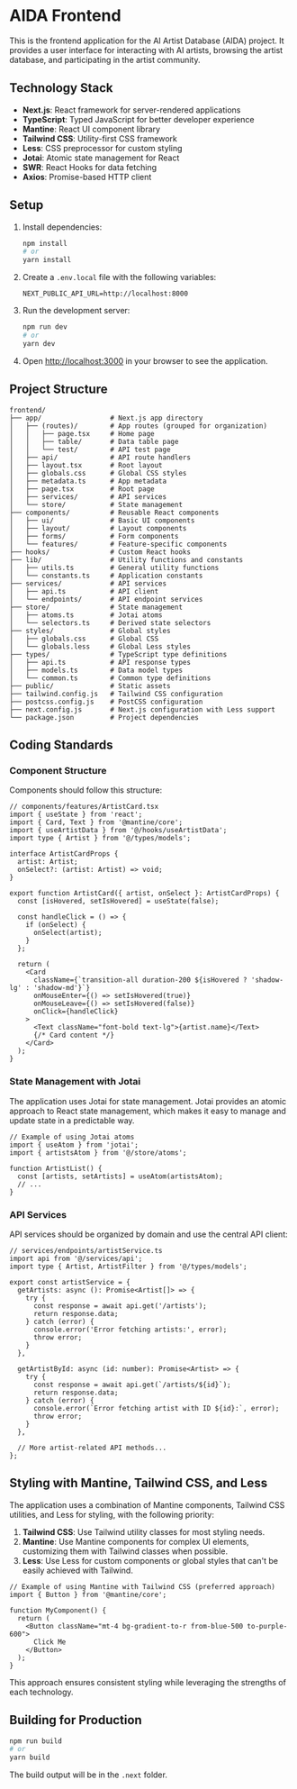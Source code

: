 # AIDA Frontend

This is the frontend application for the AI Artist Database (AIDA) project. It provides a user interface for interacting with AI artists, browsing the artist database, and participating in the artist community.

## Technology Stack

- **Next.js**: React framework for server-rendered applications
- **TypeScript**: Typed JavaScript for better developer experience
- **Mantine**: React UI component library
- **Tailwind CSS**: Utility-first CSS framework
- **Less**: CSS preprocessor for custom styling
- **Jotai**: Atomic state management for React
- **SWR**: React Hooks for data fetching
- **Axios**: Promise-based HTTP client

## Setup

1. Install dependencies:
   ```bash
   npm install
   # or
   yarn install
   ```

2. Create a `.env.local` file with the following variables:
   ```
   NEXT_PUBLIC_API_URL=http://localhost:8000
   ```

3. Run the development server:
   ```bash
   npm run dev
   # or
   yarn dev
   ```

4. Open [http://localhost:3000](http://localhost:3000) in your browser to see the application.

## Project Structure

```
frontend/
├── app/                 # Next.js app directory
│   ├── (routes)/        # App routes (grouped for organization)
│   │   ├── page.tsx     # Home page
│   │   ├── table/       # Data table page
│   │   └── test/        # API test page
│   ├── api/             # API route handlers
│   ├── layout.tsx       # Root layout
│   ├── globals.css      # Global CSS styles
│   ├── metadata.ts      # App metadata
│   ├── page.tsx         # Root page
│   ├── services/        # API services
│   └── store/           # State management
├── components/          # Reusable React components
│   ├── ui/              # Basic UI components
│   ├── layout/          # Layout components
│   ├── forms/           # Form components
│   └── features/        # Feature-specific components
├── hooks/               # Custom React hooks
├── lib/                 # Utility functions and constants
│   ├── utils.ts         # General utility functions
│   └── constants.ts     # Application constants
├── services/            # API services
│   ├── api.ts           # API client
│   └── endpoints/       # API endpoint services
├── store/               # State management
│   ├── atoms.ts         # Jotai atoms
│   └── selectors.ts     # Derived state selectors
├── styles/              # Global styles
│   ├── globals.css      # Global CSS
│   └── globals.less     # Global Less styles
├── types/               # TypeScript type definitions
│   ├── api.ts           # API response types
│   ├── models.ts        # Data model types
│   └── common.ts        # Common type definitions
├── public/              # Static assets
├── tailwind.config.js   # Tailwind CSS configuration
├── postcss.config.js    # PostCSS configuration
├── next.config.js       # Next.js configuration with Less support
└── package.json         # Project dependencies
```

## Coding Standards

### Component Structure

Components should follow this structure:

```tsx
// components/features/ArtistCard.tsx
import { useState } from 'react';
import { Card, Text } from '@mantine/core';
import { useArtistData } from '@/hooks/useArtistData';
import type { Artist } from '@/types/models';

interface ArtistCardProps {
  artist: Artist;
  onSelect?: (artist: Artist) => void;
}

export function ArtistCard({ artist, onSelect }: ArtistCardProps) {
  const [isHovered, setIsHovered] = useState(false);
  
  const handleClick = () => {
    if (onSelect) {
      onSelect(artist);
    }
  };
  
  return (
    <Card 
      className={`transition-all duration-200 ${isHovered ? 'shadow-lg' : 'shadow-md'}`}
      onMouseEnter={() => setIsHovered(true)}
      onMouseLeave={() => setIsHovered(false)}
      onClick={handleClick}
    >
      <Text className="font-bold text-lg">{artist.name}</Text>
      {/* Card content */}
    </Card>
  );
}
```

### State Management with Jotai

The application uses Jotai for state management. Jotai provides an atomic approach to React state management, which makes it easy to manage and update state in a predictable way.

```tsx
// Example of using Jotai atoms
import { useAtom } from 'jotai';
import { artistsAtom } from '@/store/atoms';

function ArtistList() {
  const [artists, setArtists] = useAtom(artistsAtom);
  // ...
}
```

### API Services

API services should be organized by domain and use the central API client:

```tsx
// services/endpoints/artistService.ts
import api from '@/services/api';
import type { Artist, ArtistFilter } from '@/types/models';

export const artistService = {
  getArtists: async (): Promise<Artist[]> => {
    try {
      const response = await api.get('/artists');
      return response.data;
    } catch (error) {
      console.error('Error fetching artists:', error);
      throw error;
    }
  },
  
  getArtistById: async (id: number): Promise<Artist> => {
    try {
      const response = await api.get(`/artists/${id}`);
      return response.data;
    } catch (error) {
      console.error(`Error fetching artist with ID ${id}:`, error);
      throw error;
    }
  },
  
  // More artist-related API methods...
};
```

## Styling with Mantine, Tailwind CSS, and Less

The application uses a combination of Mantine components, Tailwind CSS utilities, and Less for styling, with the following priority:

1. **Tailwind CSS**: Use Tailwind utility classes for most styling needs.
2. **Mantine**: Use Mantine components for complex UI elements, customizing them with Tailwind classes when possible.
3. **Less**: Use Less for custom components or global styles that can't be easily achieved with Tailwind.

```tsx
// Example of using Mantine with Tailwind CSS (preferred approach)
import { Button } from '@mantine/core';

function MyComponent() {
  return (
    <Button className="mt-4 bg-gradient-to-r from-blue-500 to-purple-600">
      Click Me
    </Button>
  );
}
```

This approach ensures consistent styling while leveraging the strengths of each technology.

## Building for Production

```bash
npm run build
# or
yarn build
```

The build output will be in the `.next` folder. 